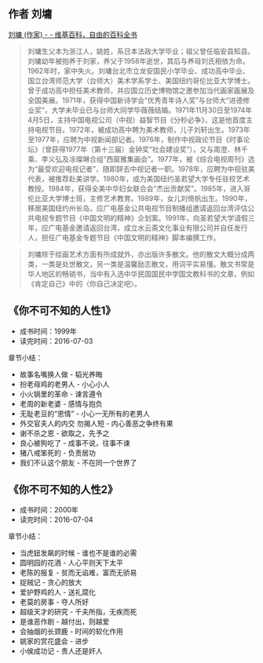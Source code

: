## 作者 刘墉

[刘墉 (作家) - - 维基百科，自由的百科全书](https://zh.wikipedia.org/wiki/%E5%8A%89%E5%A2%89_\(%E4%BD%9C%E5%AE%B6\))

>刘墉生父本为浙江人，姚姓，系日本法政大学毕业；祖父曾任临安县知县。刘墉幼年被抱养于刘家，养父于1958年逝世，其后与养母刘氏相依为命。1962年时，家中失火。刘墉台北市立龙安国民小学毕业、成功高中毕业、国立台湾师范大学（台师大）美术学系学士、美国纽约哥伦比亚大学博士。曾于成功高中担任美术教师，并应国立历史博物馆之邀参加当代画家画展及全国美展。1971年，获得中国新诗学会“优秀青年诗人奖”与台师大“进德修业奖”，大学未毕业已与台师大同学毕薇薇结婚。1971年11月30日至1974年4月5日，主持中国电视公司（中视）益智节目《分秒必争》，这是他首度主持电视节目。1972年，被成功高中聘为美术教师，儿子刘轩出生。1973年至1977年，应聘为中视新闻部记者。1976年，制作中视政论节目《时事论坛》〔曾获得1977年（第十三届）金钟奖“社会建设奖”〕，又与周澄、林千乘、李义弘及凃璨琳合组“西窗雅集画会”。1977年，被《综合电视周刊》选为“最受欢迎电视记者”，随即辞去中视记者一职。1978年，应聘为中视驻美代表，被推荐赴美讲学。1980年，成为美国纽约圣若望大学专任驻校艺术教授。1984年，获得全美中华妇女联合会“杰出贡献奖”。1985年，进入哥伦比亚大学博士班，主修艺术教育。1989年，女儿刘倚帆出生。1990年，移居美国纽约州长岛，应广电基金公共电视节目制播组邀请返回台湾评估公共电视专题节目《中国文明的精神》企划案。1991年，向圣若望大学请假三年，应广电基金邀请返回台湾，成立水云斋文化事业有限公司并自任发行人，担任广电基金专题节目《中国文明的精神》脚本编撰工作。

>刘墉除于绘画艺术方面有所成就外，亦出版许多散文。他的散文大概分成两类，一类是处世散文，另一类是温馨励志散文，用词平实易懂。散文书常是华人地区的畅销书，当中有入选中华民国国民中学国文教科书的文章，例如《肯定自己》中的〈你自己决定吧〉。

## 《你不可不知的人性1》

- 成书时间：1999年
- 读完时间：2016-07-03

章节小结：

- 故事名嘴换人做 - 韬光养晦
- 扮老母鸡的老男人 - 小心小人
- 小火锅里的革命 - 谏言遵令
- 老周的新老婆 - 感情与抱负
- 无耻老豆的“恩情” - 小心一无所有的老男人
- 外交官夫人的内交 勿揭人短 - 内心善恶之争终有果
- 谢不杀之恩 - 欲取之，先予之
- 良心被狗吃了 - 成事不说，往事不谏
- 猪八戒笨死的  - 负责居功
- 我们不认这个朋友 - 不在同一个世界了

## 《你不可不知的人性2》

- 成书时间：2000年
- 读完时间：2016-07-04

章节小结：

- 当虎妞发飙的时候 - 谁也不是谁的必需
- 圆明园的花酒 - 人心平则天下太平
- 老陈的报复 - 贫而无谄难，富而无骄易
- 捉贼记 - 贪心的放大
- 爱护野鸡的人 - 送礼腐化
- 老莫的房事 - 夺人所好
- 超级天才的研究 - 千夫所指，无疾而死
- 是谁恶作剧 - 越付出，则越爱
- 会抽烟的长颈鹿 - 时间的软化作用
- 姚家的赏花盛会 - 进步
- 小侯成功记 - 贵人还是奸人